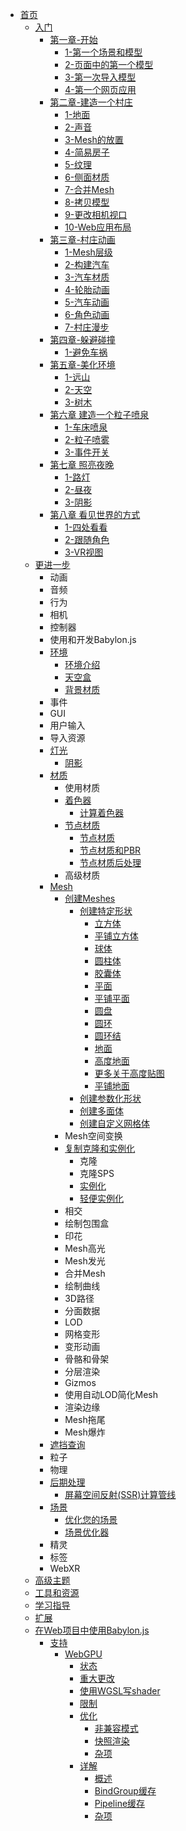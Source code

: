 * [首页](/)
    * [入门](/入门/)
        * [第一章-开始](/入门/第一章-开始/)
            * [1-第一个场景和模型](/入门/第一章-开始/1-第一个场景和模型)
            * [2-页面中的第一个模型](/入门/第一章-开始/2-页面中的第一个模型)
            * [3-第一次导入模型](/入门/第一章-开始/3-第一次导入模型)
            * [4-第一个网页应用](/入门/第一章-开始/4-第一个网页应用)
        * [第二章-建造一个村庄](/入门/第二章-建造一个村庄/)
            * [1-地面](/入门/第二章-建造一个村庄/1-地面)
            * [2-声音](/入门/第二章-建造一个村庄/2-声音)
            * [3-Mesh的放置](/入门/第二章-建造一个村庄/3-Mesh的放置)
            * [4-简易房子](/入门/第二章-建造一个村庄/4-简易房子)
            * [5-纹理](/入门/第二章-建造一个村庄/5-纹理)
            * [6-侧面材质](/入门/第二章-建造一个村庄/6-侧面材质)
            * [7-合并Mesh](/入门/第二章-建造一个村庄/7-合并Mesh)
            * [8-拷贝模型](/入门/第二章-建造一个村庄/8-拷贝模型)
            * [9-更改相机视口](/入门/第二章-建造一个村庄/9-更改相机视口)
            * [10-Web应用布局](/入门/第二章-建造一个村庄/10-Web应用布局)
        * [第三章-村庄动画](/入门/第三章-村庄动画/)
            * [1-Mesh层级](/入门/第三章-村庄动画/1-Mesh层级)
            * [2-构建汽车](/入门/第三章-村庄动画/2-构建汽车)
            * [3-汽车材质](/入门/第三章-村庄动画/3-汽车材质)
            * [4-轮胎动画](/入门/第三章-村庄动画/4-轮胎动画)
            * [5-汽车动画](/入门/第三章-村庄动画/5-汽车动画)
            * [6-角色动画](/入门/第三章-村庄动画/6-角色动画)
            * [7-村庄漫步](/入门/第三章-村庄动画/7-村庄漫步)
        * [第四章-躲避碰撞](/入门/第四章-躲避碰撞/)
            * [1-避免车祸](/入门/第四章-躲避碰撞/1-避免车祸)
        * [第五章-美化环境](/入门/第五章-美化环境/)
            * [1-远山](/入门/第五章-美化环境/1-远山)
            * [2-天空](/入门/第五章-美化环境/2-天空)
            * [3-树木](/入门/第五章-美化环境/3-树木)
        * [第六章 建造一个粒子喷泉](/入门/第六章-建造一个粒子喷泉/)
            * [1-车床喷泉](/入门/第六章-建造一个粒子喷泉/1-车床喷泉)
            * [2-粒子喷雾](/入门/第六章-建造一个粒子喷泉/2-粒子喷雾)
            * [3-事件开关](/入门/第六章-建造一个粒子喷泉/3-事件开关)
        * [第七章 照亮夜晚](/入门/第七章-照亮夜晚/)
            * [1-路灯](/入门/第七章-照亮夜晚/1-路灯)
            * [2-昼夜](/入门/第七章-照亮夜晚/2-昼夜)
            * [3-阴影](/入门/第七章-照亮夜晚/3-阴影)
        * [第八章 看见世界的方式](/入门/第八章-看见世界的方式/)
            * [1-四处看看](/入门/第八章-看见世界的方式/1-四处看看)
            * [2-跟随角色](/入门/第八章-看见世界的方式/2-跟随角色)
            * [3-VR视图](/入门/第八章-看见世界的方式/3-VR视图)
    * [更进一步](/更进一步/)
        * 动画
        * 音频
        * 行为
        * 相机
        * 控制器
        * 使用和开发Babylon.js
        * [环境](/更进一步/environment/)
            * [环境介绍](/更进一步/environment/environment_introduction)
            * [天空盒](/更进一步/environment/skybox)
            * [背景材质](/更进一步/environment/backgroundMaterial)
        * 事件
        * GUI
        * 用户输入
        * 导入资源
        * [灯光](/更进一步/Lights/)
             * [阴影](/更进一步/Lights/阴影)
        * [材质](/更进一步/Materials/)
            * 使用材质
            * [着色器](/更进一步/Materials/shaders/)
                * [计算着色器](/更进一步/Materials/shaders/computeShader)
            * [节点材质](/更进一步/Materials/节点材质/)
                * [节点材质](/更进一步/Materials/节点材质/节点材质)
                * [节点材质和PBR](/更进一步/Materials/节点材质/节点材质和PBR)
                * [节点材质后处理](/更进一步/Materials/节点材质/节点材质后处理)
            * 高级材质
        * [Mesh](/更进一步/Mesh/)
            * [创建Meshes](/更进一步/Mesh/创建Meshes/)
                * [创建特定形状](/更进一步/Mesh/创建Meshes/创建特定形状/)
                    * [立方体](/更进一步/Mesh/创建Meshes/创建特定形状/立方体)
                    * [平铺立方体](/更进一步/Mesh/创建Meshes/创建特定形状/平铺立方体)
                    * [球体](/更进一步/Mesh/创建Meshes/创建特定形状/球体)
                    * [圆柱体](/更进一步/Mesh/创建Meshes/创建特定形状/圆柱体)
                    * [胶囊体](/更进一步/Mesh/创建Meshes/创建特定形状/胶囊体)
                    * [平面](/更进一步/Mesh/创建Meshes/创建特定形状/平面)
                    * [平铺平面](/更进一步/Mesh/创建Meshes/创建特定形状/平铺平面)
                    * [圆盘](/更进一步/Mesh/创建Meshes/创建特定形状/圆盘)
                    * [圆环](/更进一步/Mesh/创建Meshes/创建特定形状/圆环)
                    * [圆环结](/更进一步/Mesh/创建Meshes/创建特定形状/圆环结)
                    * [地面](/更进一步/Mesh/创建Meshes/创建特定形状/地面)
                    * [高度地面](/更进一步/Mesh/创建Meshes/创建特定形状/高度地面)
                    * [更多关于高度贴图](/更进一步/Mesh/创建Meshes/创建特定形状/更多关于高度贴图)
                    * [平铺地面](/更进一步/Mesh/创建Meshes/创建特定形状/平铺地面)
                * [创建参数化形状](/更进一步/Mesh/创建Meshes/创建参数化形状/)
                * [创建多面体](/更进一步/Mesh/创建Meshes/创建多面体/)
                * [创建自定义网格体](/更进一步/Mesh/创建Meshes/创建自定义网格体/)
            * Mesh空间变换
            * [复制克隆和实例化](/更进一步/Mesh/复制克隆和实例化/)
                * 克隆
                * 克隆SPS
                * [实例化](/更进一步/Mesh/复制克隆和实例化/实例化)
                * [轻便实例化](/更进一步/Mesh/复制克隆和实例化/轻便实例化)
            * 相交
            * 绘制包围盒
            * 印花
            * Mesh高光
            * Mesh发光
            * 合并Mesh
            * 绘制曲线
            * 3D路径
            * 分面数据
            * LOD
            * 网格变形
            * 变形动画
            * 骨骼和骨架
            * 分层渲染
            * Gizmos
            * 使用自动LOD简化Mesh
            * 渲染边缘
            * Mesh拖尾
            * Mesh爆炸
        * [遮挡查询](/更进一步/occlusionQueries)
        * 粒子
        * 物理
        * [后期处理](/更进一步/后期处理/)
            * [屏幕空间反射(SSR)计算管线](/更进一步/后期处理/屏幕空间反射渲染管线)
        * [场景](/更进一步/scene/)
            * [优化您的场景](/更进一步/scene/optimize_your_scene)
            * [场景优化器](/更进一步/scene/sceneOptimizer)
        * 精灵
        * 标签
        * WebXR
    * [高级主题](/高级主题/)
    * [工具和资源](/工具和资源/)
    * [学习指导](/学习指导/)
    * [扩展](/扩展/)
    * [在Web项目中使用Babylon.js](/setup/)
        * [支持](/setup/support/)
            * [WebGPU](/setup/support/webGPU/)
                * [状态](/setup/support/webGPU/webGPUStatus)
                * [重大更改](/setup/support/webGPU/webGPUBreakingChanges)
                * [使用WGSL写shader](/setup/support/webGPU/webGPUWGSL)
                * [限制](/setup/support/webGPU/webGPULimitations)
                * [优化](/setup/support/webGPU/webGPUOptimization/)
                    * [非兼容模式](/setup/support/webGPU/webGPUOptimization/webGPUNonCompatibilityMode)
                    * [快照渲染](/setup/support/webGPU/webGPUOptimization/webGPUSnapshotRendering)
                    * [杂项](/setup/support/webGPU/webGPUOptimization/webGPUMiscellaneous)
                * [详解](/setup/support/webGPU/webGPUInternals/)
                    * [概述](/setup/support/webGPU/webGPUInternals/webGPUOverview)
                    * [BindGroup缓存](/setup/support/webGPU/webGPUInternals/webGPUCacheBindGroup)
                    * [Pipeline缓存](/setup/support/webGPU/webGPUInternals/webGPUCacheRenderPipeline)
                    * [杂项](/setup/support/webGPU/webGPUInternals/webGPUMiscellaneous)